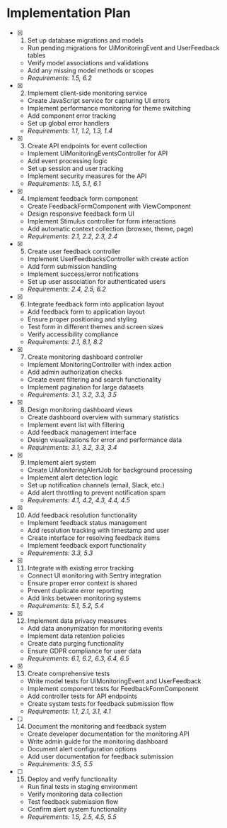 # Implementation Plan

- [x] 1. Set up database migrations and models
  - Run pending migrations for UiMonitoringEvent and UserFeedback tables
  - Verify model associations and validations
  - Add any missing model methods or scopes
  - _Requirements: 1.5, 6.2_

- [x] 2. Implement client-side monitoring service
  - Create JavaScript service for capturing UI errors
  - Implement performance monitoring for theme switching
  - Add component error tracking
  - Set up global error handlers
  - _Requirements: 1.1, 1.2, 1.3, 1.4_

- [x] 3. Create API endpoints for event collection
  - Implement UiMonitoringEventsController for API
  - Add event processing logic
  - Set up session and user tracking
  - Implement security measures for the API
  - _Requirements: 1.5, 5.1, 6.1_

- [x] 4. Implement feedback form component
  - Create FeedbackFormComponent with ViewComponent
  - Design responsive feedback form UI
  - Implement Stimulus controller for form interactions
  - Add automatic context collection (browser, theme, page)
  - _Requirements: 2.1, 2.2, 2.3, 2.4_

- [x] 5. Create user feedback controller
  - Implement UserFeedbacksController with create action
  - Add form submission handling
  - Implement success/error notifications
  - Set up user association for authenticated users
  - _Requirements: 2.4, 2.5, 6.2_

- [x] 6. Integrate feedback form into application layout
  - Add feedback form to application layout
  - Ensure proper positioning and styling
  - Test form in different themes and screen sizes
  - Verify accessibility compliance
  - _Requirements: 2.1, 8.1, 8.2_

- [x] 7. Create monitoring dashboard controller
  - Implement MonitoringController with index action
  - Add admin authorization checks
  - Create event filtering and search functionality
  - Implement pagination for large datasets
  - _Requirements: 3.1, 3.2, 3.3, 3.5_

- [x] 8. Design monitoring dashboard views
  - Create dashboard overview with summary statistics
  - Implement event list with filtering
  - Add feedback management interface
  - Design visualizations for error and performance data
  - _Requirements: 3.1, 3.2, 3.3, 3.4_

- [x] 9. Implement alert system
  - Create UiMonitoringAlertJob for background processing
  - Implement alert detection logic
  - Set up notification channels (email, Slack, etc.)
  - Add alert throttling to prevent notification spam
  - _Requirements: 4.1, 4.2, 4.3, 4.4, 4.5_

- [x] 10. Add feedback resolution functionality
  - Implement feedback status management
  - Add resolution tracking with timestamp and user
  - Create interface for resolving feedback items
  - Implement feedback export functionality
  - _Requirements: 3.3, 5.3_

- [x] 11. Integrate with existing error tracking
  - Connect UI monitoring with Sentry integration
  - Ensure proper error context is shared
  - Prevent duplicate error reporting
  - Add links between monitoring systems
  - _Requirements: 5.1, 5.2, 5.4_

- [x] 12. Implement data privacy measures
  - Add data anonymization for monitoring events
  - Implement data retention policies
  - Create data purging functionality
  - Ensure GDPR compliance for user data
  - _Requirements: 6.1, 6.2, 6.3, 6.4, 6.5_

- [x] 13. Create comprehensive tests
  - Write model tests for UiMonitoringEvent and UserFeedback
  - Implement component tests for FeedbackFormComponent
  - Add controller tests for API endpoints
  - Create system tests for feedback submission flow
  - _Requirements: 1.1, 2.1, 3.1, 4.1_

- [ ] 14. Document the monitoring and feedback system
  - Create developer documentation for the monitoring API
  - Write admin guide for the monitoring dashboard
  - Document alert configuration options
  - Add user documentation for feedback submission
  - _Requirements: 3.5, 5.5_

- [ ] 15. Deploy and verify functionality
  - Run final tests in staging environment
  - Verify monitoring data collection
  - Test feedback submission flow
  - Confirm alert system functionality
  - _Requirements: 1.5, 2.5, 4.5, 5.5_